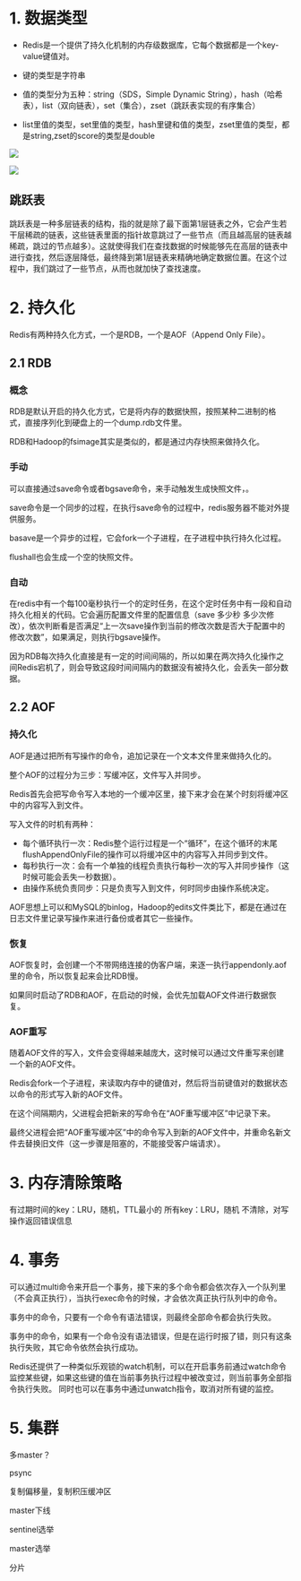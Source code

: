 # 1. 数据类型

* Redis是一个提供了持久化机制的内存级数据库，它每个数据都是一个key-value键值对。

* 键的类型是字符串

* 值的类型分为五种：string（SDS，Simple Dynamic String），hash（哈希表），list（双向链表），set（集合），zset（跳跃表实现的有序集合）

* list里值的类型，set里值的类型，hash里键和值的类型，zset里值的类型，都是string,zset的score的类型是double

![](https://fanchaoo-notebook.oss-cn-beijing.aliyuncs.com/img/1754553-059e97e7fcfebab8.png)

![](https://fanchaoo-notebook.oss-cn-beijing.aliyuncs.com/img/1754553-4ee16e185eeedba5.png)


## 跳跃表

跳跃表是一种多层链表的结构，指的就是除了最下面第1层链表之外，它会产生若干层稀疏的链表，这些链表里面的指针故意跳过了一些节点（而且越高层的链表越稀疏，跳过的节点越多）。这就使得我们在查找数据的时候能够先在高层的链表中进行查找，然后逐层降低，最终降到第1层链表来精确地确定数据位置。在这个过程中，我们跳过了一些节点，从而也就加快了查找速度。


# 2. 持久化

Redis有两种持久化方式，一个是RDB，一个是AOF（Append Only File）。

## 2.1 RDB

### 概念

RDB是默认开启的持久化方式，它是将内存的数据快照，按照某种二进制的格式，直接序列化到硬盘上的一个dump.rdb文件里。

RDB和Hadoop的fsimage其实是类似的，都是通过内存快照来做持久化。

### 手动

可以直接通过save命令或者bgsave命令，来手动触发生成快照文件，。

save命令是一个同步的过程，在执行save命令的过程中，redis服务器不能对外提供服务。

basave是一个异步的过程，它会fork一个子进程，在子进程中执行持久化过程。

flushall也会生成一个空的快照文件。

### 自动

在redis中有一个每100毫秒执行一个的定时任务，在这个定时任务中有一段和自动持久化相关的代码。它会遍历配置文件里的配置信息（save 多少秒 多少次修改），依次判断看是否满足“上一次save操作到当前的修改次数是否大于配置中的修改次数”，如果满足，则执行bgsave操作。

因为RDB每次持久化直接是有一定的时间间隔的，所以如果在两次持久化操作之间Redis宕机了，则会导致这段时间间隔内的数据没有被持久化，会丢失一部分数据。


## 2.2 AOF

### 持久化

AOF是通过把所有写操作的命令，追加记录在一个文本文件里来做持久化的。

整个AOF的过程分为三步：写缓冲区，文件写入并同步。

Redis首先会把写命令写入本地的一个缓冲区里，接下来才会在某个时刻将缓冲区中的内容写入到文件。

写入文件的时机有两种：

* 每个循环执行一次：Redis整个运行过程是一个“循环”，在这个循环的末尾flushAppendOnlyFile的操作可以将缓冲区中的内容写入并同步到文件。
* 每秒执行一次：会有一个单独的线程负责执行每秒一次的写入并同步操作（这时候可能会丢失一秒数据）。
* 由操作系统负责同步：只是负责写入到文件，何时同步由操作系统决定。

AOF思想上可以和MySQL的binlog，Hadoop的edits文件类比下，都是在通过在日志文件里记录写操作来进行备份或者其它一些操作。

### 恢复

AOF恢复时，会创建一个不带网络连接的伪客户端，来逐一执行appendonly.aof里的命令，所以恢复起来会比RDB慢。

如果同时启动了RDB和AOF，在启动的时候，会优先加载AOF文件进行数据恢复。

### AOF重写

随着AOF文件的写入，文件会变得越来越庞大，这时候可以通过文件重写来创建一个新的AOF文件。

Redis会fork一个子进程，来读取内存中的键值对，然后将当前键值对的数据状态以命令的形式写入新的AOF文件。

在这个间隔期内，父进程会把新来的写命令在“AOF重写缓冲区”中记录下来。

最终父进程会把“AOF重写缓冲区”中的命令写入到新的AOF文件中，并重命名新文件去替换旧文件（这一步骤是阻塞的，不能接受客户端请求）。


# 3. 内存清除策略

有过期时间的key：LRU，随机，TTL最小的
所有key：LRU，随机
不清除，对写操作返回错误信息



# 4. 事务

可以通过multi命令来开启一个事务，接下来的多个命令都会依次存入一个队列里（不会真正执行），当执行exec命令的时候，才会依次真正执行队列中的命令。

事务中的命令，只要有一个命令有语法错误，则最终全部命令都会执行失败。

事务中的命令，如果有一个命令没有语法错误，但是在运行时报了错，则只有这条执行失败，其它命令依然会执行成功。

Redis还提供了一种类似乐观锁的watch机制，可以在开启事务前通过watch命令监控某些键，如果这些键的值在当前事务执行过程中被改变过，则当前事务全部指令执行失败。
同时也可以在事务中通过unwatch指令，取消对所有键的监控。



# 5. 集群



多master？

psync

复制偏移量，复制积压缓冲区

master下线

sentinel选举

master选举


分片




















